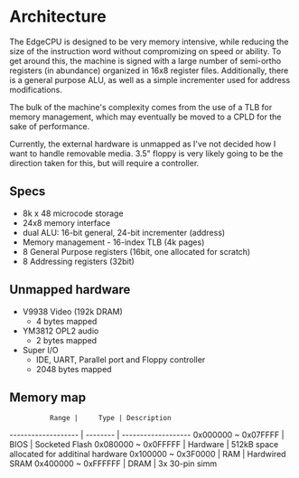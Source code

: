 Architecture
============

The EdgeCPU is designed to be very memory intensive, while reducing the size of the instruction word
without compromizing on speed or ability.  To get around this, the machine is signed with a large
number of semi-ortho registers (in abundance) organized in 16x8 register files.  Additionally, there
is a general purpose ALU, as well as a simple incrementer used for address modifications.

The bulk of the machine's complexity comes from the use of a TLB for memory management, which may
eventually be moved to a CPLD for the sake of performance.

Currently, the external hardware is unmapped as I've not decided how I want to handle removable media.
3.5" floppy is very likely going to be the direction taken for this, but will require a controller.

Specs
-----

* 8k x 48 microcode storage
* 24x8 memory interface
* dual ALU: 16-bit general, 24-bit incrementer (address)
* Memory management - 16-index TLB (4k pages)
* 8 General Purpose registers (16bit, one allocated for scratch)
* 8 Addressing registers (32bit)

Unmapped hardware
-----------------
* V9938 Video (192k DRAM)
	* 4 bytes mapped
* YM3812 OPL2 audio
	* 2 bytes mapped
* Super I/O
	* IDE, UART, Parallel port and Floppy controller
	* 2048 bytes mapped

Memory map
----------

              Range |     Type | Description
------------------- | -------- | -------------------
0x000000 ~ 0x07FFFF |     BIOS | Socketed Flash
0x080000 ~ 0x0FFFFF | Hardware | 512kB space allocated for additinal hardware
0x100000 ~ 0x3F0000 |      RAM | Hardwired SRAM 
0x400000 ~ 0xFFFFFF |     DRAM | 3x 30-pin simm

